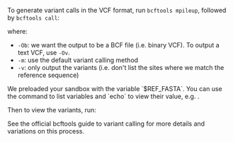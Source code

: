 <script>
import Link from "$components/Link.svelte";
import Alert from "$components/Alert.svelte";
import Execute from "$components/Execute.svelte";
</script>

To generate variant calls in the VCF format, run `bcftools mpileup`, followed by `bcftools call`:

<Execute command="bcftools mpileup -f $REF_FASTA eg2.sorted.bam | \ bcftools call -m -v -Ob -o eg2.bcf -" />

where: 

* `-Ob`: we want the output to be a BCF file (i.e. binary VCF). To output a text VCF, use `-Ov`.
* `-m`: use the default variant calling method
* `-v`: only output the variants (i.e. don't list the sites where we match the reference sequence)

<Alert>
	We preloaded your sandbox with the variable `$REF_FASTA`. You can use the <Execute command="env" inline /> command to list variables and `echo` to view their value, e.g. <Execute command="echo $REF_FASTA" inline />.
</Alert>

Then to view the variants, run:

<Execute command="bcftools view eg2.bcf" />

See the official bcftools <Link href="http://samtools.github.io/bcftools/howtos/variant-calling.html">guide to variant calling</Link> for more details and variations on this process.
